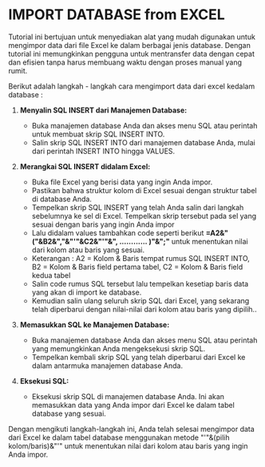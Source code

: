 # IMPORT DATABASE from EXCEL
Tutorial ini bertujuan untuk menyediakan alat yang mudah digunakan untuk mengimpor data dari file Excel ke dalam berbagai jenis database. Dengan tutorial ini memungkinkan pengguna untuk mentransfer data dengan cepat dan efisien tanpa harus membuang waktu dengan proses manual yang rumit.

Berikut adalah langkah - langkah cara mengimport data dari excel kedalam database :

1. **Menyalin SQL INSERT dari Manajemen Database:**
   - Buka manajemen database Anda dan akses menu SQL atau perintah untuk membuat skrip SQL INSERT INTO.
   - Salin skrip SQL INSERT INTO dari manajemen database Anda, mulai dari perintah INSERT INTO hingga VALUES.

2. **Merangkai SQL INSERT didalam Excel:**
   - Buka file Excel yang berisi data yang ingin Anda impor.
   - Pastikan bahwa struktur kolom di Excel sesuai dengan struktur tabel di database Anda.
   - Tempelkan skrip SQL INSERT yang telah Anda salin dari langkah sebelumnya ke sel di Excel. Tempelkan skrip tersebut pada sel yang sesuai dengan baris yang ingin Anda impor
   - Lalu didalam values tambahkan code seperti berikut **=A2&"("&B2&","&"'"&C2&"'"&", ............ )"&";"** untuk menentukan nilai dari kolom atau baris yang sesuai.
   - Keterangan : A2 = Kolom & Baris tempat rumus SQL INSERT INTO,
                  B2 = Kolom & Baris field pertama tabel,
                  C2 = Kolom & Baris field kedua tabel
   - Salin code rumus SQL tersebut lalu tempelkan kesetiap baris data yang akan di import ke database.
   - Kemudian salin ulang seluruh skrip SQL dari Excel, yang sekarang telah diperbarui dengan nilai-nilai dari kolom atau baris yang dipilih..

5. **Memasukkan SQL ke Manajemen Database:**
   - Buka manajemen database Anda dan akses menu SQL atau perintah yang memungkinkan Anda mengeksekusi skrip SQL.
   - Tempelkan kembali skrip SQL yang telah diperbarui dari Excel ke dalam antarmuka manajemen database Anda.

6. **Eksekusi SQL:**
   - Eksekusi skrip SQL di manajemen database Anda. Ini akan memasukkan data yang Anda impor dari Excel ke dalam tabel database yang sesuai.

Dengan mengikuti langkah-langkah ini, Anda telah selesai mengimpor data dari Excel ke dalam tabel database menggunakan metode "'"&(pilih kolom/baris)&"'" untuk menentukan nilai dari kolom atau baris yang ingin Anda impor.



